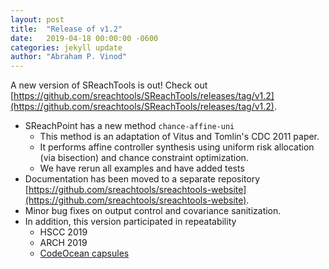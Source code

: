 ```yaml
---
layout: post
title:  "Release of v1.2"
date:   2019-04-18 00:00:00 -0600
categories: jekyll update
author: "Abraham P. Vinod"
---
```


A new version of SReachTools is out! Check out
[https://github.com/sreachtools/SReachTools/releases/tag/v1.2](https://github.com/sreachtools/SReachTools/releases/tag/v1.2).

- SReachPoint has a new method `chance-affine-uni`
    - This method is an adaptation of Vitus and Tomlin's CDC 2011 paper.
    - It performs affine controller synthesis using uniform risk allocation (via bisection) and chance constraint optimization. 
    - We have rerun all examples and have added tests
- Documentation has been moved to a separate repository [https://github.com/sreachtools/sreachtools-website](https://github.com/sreachtools/sreachtools-website).
- Minor bug fixes on output control and covariance sanitization.
- In addition, this version participated in repeatability
    - HSCC 2019
    - ARCH 2019
    - [CodeOcean capsules](https://codeocean.com/explore/capsules/?query=sreachtools)
